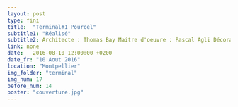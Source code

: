 ```yaml
---
layout: post
type: fini
title:  "Terminal#1 Pourcel"
subtitle1: "Réalisé"
subtitle2: Architecte : Thomas Bay Maitre d'oeuvre : Pascal Agli Décorateur: MOCA et Christian Collot
link: none
date:   2016-08-10 12:00:00 +0200
date_fr: "10 Aout 2016"
location: "Montpellier"
img_folder: "terminal"
img_num: 17
before_num: 14
poster: "couverture.jpg"
---
```

